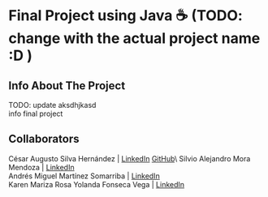 # Final Project using Java ☕ (TODO: change with the actual project name :D )

## Info About The Project
TODO: update aksdhjkasd\
info final project

## Collaborators
César Augusto Silva Hernández | [LinkedIn](https://www.linkedin.com/in/cesar-silva-hernandez/) [GitHub]([https://github.com/NotMacaco22](https://github.com/cesasilva))\
Silvio Alejandro Mora Mendoza | [LinkedIn](https://www.linkedin.com/in/silvio-mora-mendoza-518030315/)\
Andrés Miguel Martínez Somarriba | [LinkedIn](https://www.linkedin.com/in/andres-mms/)\
Karen Mariza Rosa Yolanda Fonseca Vega | [LinkedIn](https://www.linkedin.com/in/karen-fonseca-vega-971602322/)
